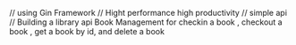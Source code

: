 // using Gin Framework
// Hight performance high productivity
// simple api
// Building a library api Book Management for 
checkin a book , checkout a book , get a book by id, and delete a book
